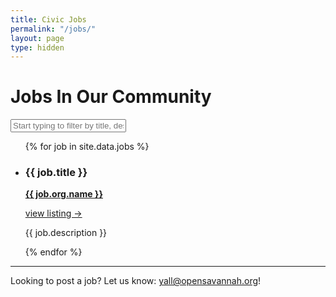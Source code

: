 ```yaml
---
title: Civic Jobs
permalink: "/jobs/"
layout: page
type: hidden
---
```


<h1 class="t-section-headline">Jobs In Our Community</h1>

<div class="job-controls row t-pad--top">
  <input class="col-6 pull-right" type="text" name="filter-jobs" id="filter-jobs" placeholder="Start typing to filter by title, description, organization...">
</div>

<ul class="jobs" id="jobs-listing">
{% for job in site.data.jobs %}
  <li class="job-listing">
    <h3>{{ job.title }}</h3>
    <div class="row">
      <strong class="col-6"><a href="{{ job.org.link }}" target="_blank">{{ job.org.name }}</a></strong>
      <p class="col-6 listing">
        <a href="{{ job.org.link }}">view listing &rarr;</a>
      </p>
    </div>
    <p> {{ job.description }} </p>
  </li>

{% endfor %}
</ul>

<hr>
<p class="notice notice-positive inline">
  Looking to post a job? Let us know: <a href="mailto:yall@opensavannah.org">yall@opensavannah.org</a>!
</p>
